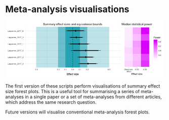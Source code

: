 # Meta-analysis visualisations

![example_plot](https://github.com/dsquintana/meta-visualisations/blob/master/example_plot.png)

The first version of these scripts perform visualisations of summary effect size forest plots. This is a useful tool for summarising a series of meta-analyses in a single paper or a set of meta-analyses from different articles, which address the same research question. 

Future versions will visualise conventional meta-analysis forest plots.
